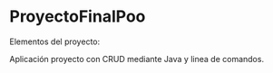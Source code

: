 # ProyectoFinalPoo
Elementos del proyecto:

Aplicación proyecto con CRUD mediante Java y linea de comandos.
